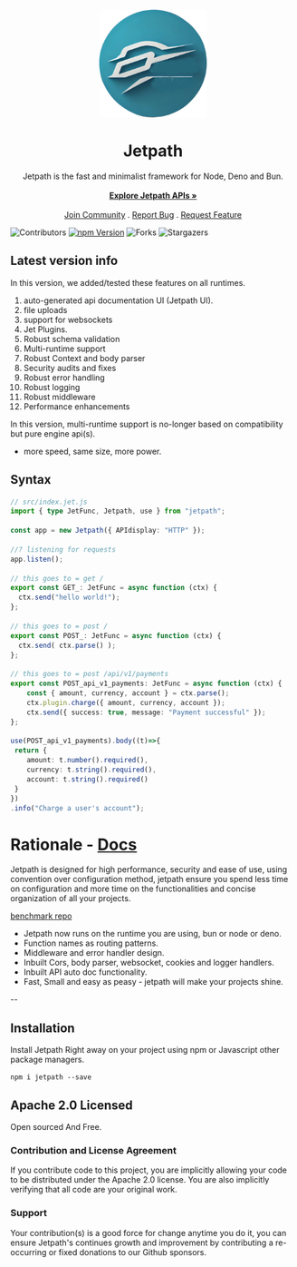 <br/>
<p align="center">
     <img src="https://github.com/CodeDynasty-dev/Jetpath/raw/main/icon.png" alt="Jetpath" width="190" height="190">

<h1 align="center">Jetpath</h1>

<p align="center">
   Jetpath is the fast and minimalist framework for Node, Deno and Bun.
    <br/>
    <br/>
    <a href="https://jetpath.codedynasty.dev"><strong>Explore Jetpath APIs »</strong></a>
    <br/>
    <br/>
    <a href="https://jetpath.codedynasty.dev">Join Community</a>
    .
    <a href="https://github.com/codedynasty-dev/jetpath/issues">Report Bug</a>
    .
    <a href="https://github.com/codedynasty-dev/jetpath/issues">Request Feature</a>
  </p>
</p>

![Contributors](https://img.shields.io/github/contributors/codedynasty-dev/jetpath?color=dark-green)
[![npm Version](https://img.shields.io/npm/v/jetpath.svg)](https://www.npmjs.com/package/jetpath)
![Forks](https://img.shields.io/github/forks/codedynasty-dev/jetpath?style=social)
![Stargazers](https://img.shields.io/github/stars/codedynasty-dev/jetpath?style=social)
 
## Latest version info

In this version, we added/tested these features on all runtimes.

1. auto-generated api documentation UI (Jetpath UI).
2. file uploads
3. support for websockets
4. Jet Plugins.
5. Robust schema validation
6. Multi-runtime support
7. Robust Context and body parser
8. Security audits and fixes
9. Robust error handling
10. Robust logging
11. Robust middleware
12. Performance enhancements

In this version, multi-runtime support is no-longer based on
compatibility but pure engine api(s). 

- more speed, same size, more power.


## Syntax

```ts
// src/index.jet.js
import { type JetFunc, Jetpath, use } from "jetpath";

const app = new Jetpath({ APIdisplay: "HTTP" });

//? listening for requests
app.listen();

// this goes to = get /
export const GET_: JetFunc = async function (ctx) {
  ctx.send("hello world!");
};

// this goes to = post /
export const POST_: JetFunc = async function (ctx) {
  ctx.send( ctx.parse() );
};

// this goes to = post /api/v1/payments
export const POST_api_v1_payments: JetFunc = async function (ctx) {
    const { amount, currency, account } = ctx.parse();
    ctx.plugin.charge({ amount, currency, account });
    ctx.send({ success: true, message: "Payment successful" });
};

use(POST_api_v1_payments).body((t)=>{
 return {
    amount: t.number().required(),
    currency: t.string().required(),
    account: t.string().required()
 }   
})
.info("Charge a user's account");
```

# Rationale - [Docs](https://jetpath.codedynasty.dev/)

Jetpath is designed for high performance, security and ease of use, using convention over configuration method, jetpath ensure you spend less time on configuration and more time on the functionalities and concise organization of all your projects.

[benchmark repo](https://github.com/FridayCandour/jetpath-benchmark)

- Jetpath now runs on the runtime you are using, bun or node or deno.
- Function names as routing patterns.
- Middleware and error handler design.
- Inbuilt Cors, body parser, websocket, cookies and logger handlers.
- Inbuilt API auto doc functionality. 
- Fast, Small and easy as peasy - jetpath will make your projects shine.

--
  

## Installation

Install Jetpath Right away on your project using npm or Javascript other package
managers.

```
npm i jetpath --save
```
 

## Apache 2.0 Licensed

Open sourced And Free.

### Contribution and License Agreement

If you contribute code to this project, you are implicitly allowing your code to
be distributed under the Apache 2.0 license. You are also implicitly verifying that all
code are your original work.

### Support

Your contribution(s) is a good force for change anytime you do it, you can
ensure Jetpath's continues growth and improvement by contributing a re-occurring
or fixed donations to our Github sponsors.